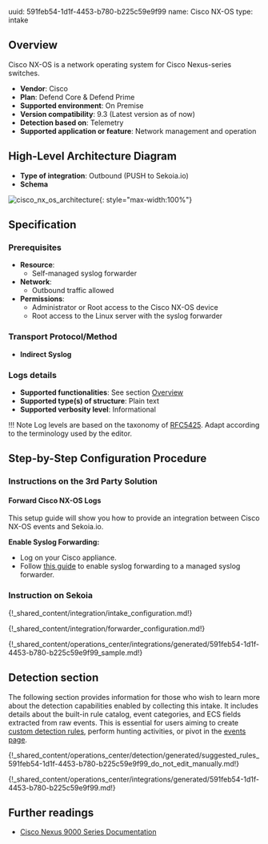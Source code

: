 uuid: 591feb54-1d1f-4453-b780-b225c59e9f99
name: Cisco NX-OS
type: intake

## Overview

Cisco NX-OS is a network operating system for Cisco Nexus-series switches.

- **Vendor**: Cisco
- **Plan**: Defend Core & Defend Prime
- **Supported environment**: On Premise
- **Version compatibility**: 9.3 (Latest version as of now)
- **Detection based on**: Telemetry
- **Supported application or feature**: Network management and operation

## High-Level Architecture Diagram

- **Type of integration**: Outbound (PUSH to Sekoia.io)
- **Schema**

![cisco_nx_os_architecture](/assets/integration/cisco_nx_os_architecture.png){: style="max-width:100%"}

## Specification

### Prerequisites

- **Resource**:
    - Self-managed syslog forwarder
- **Network**:
    - Outbound traffic allowed
- **Permissions**:
    - Administrator or Root access to the Cisco NX-OS device
    - Root access to the Linux server with the syslog forwarder

### Transport Protocol/Method

- **Indirect Syslog**

### Logs details

- **Supported functionalities**: See section [Overview](#overview)
- **Supported type(s) of structure**: Plain text
- **Supported verbosity level**: Informational

!!! Note
    Log levels are based on the taxonomy of [RFC5425](https://datatracker.ietf.org/doc/html/rfc5424). Adapt according to the terminology used by the editor.

## Step-by-Step Configuration Procedure

### Instructions on the 3rd Party Solution

#### Forward Cisco NX-OS Logs

This setup guide will show you how to provide an integration between Cisco NX-OS events and Sekoia.io.

**Enable Syslog Forwarding:**
- Log on your Cisco appliance.
- Follow [this guide](https://www.cisco.com/c/en/us/td/docs/switches/datacenter/nexus9000/sw/6-x/system_management/configuration/guide/b_Cisco_Nexus_9000_Series_NX-OS_System_Management_Configuration_Guide/sm_5syslog.html#task_5793349949823830091) to enable syslog forwarding to a managed syslog forwarder.

### Instruction on Sekoia

{!_shared_content/integration/intake_configuration.md!}

{!_shared_content/integration/forwarder_configuration.md!}

{!_shared_content/operations_center/integrations/generated/591feb54-1d1f-4453-b780-b225c59e9f99_sample.md!}

## Detection section

The following section provides information for those who wish to learn more about the detection capabilities enabled by collecting this intake. It includes details about the built-in rule catalog, event categories, and ECS fields extracted from raw events. This is essential for users aiming to create [custom detection rules](/docs/xdr/features/detect/sigma.md), perform hunting activities, or pivot in the [events page](/docs/xdr/features/investigate/events.md).

{!_shared_content/operations_center/detection/generated/suggested_rules_591feb54-1d1f-4453-b780-b225c59e9f99_do_not_edit_manually.md!}

{!_shared_content/operations_center/integrations/generated/591feb54-1d1f-4453-b780-b225c59e9f99.md!}

## Further readings

- [Cisco Nexus 9000 Series Documentation](https://www.cisco.com/c/en/us/td/docs/switches/datacenter/nexus9000/sw/6-x/system_management/configuration/guide/b_Cisco_Nexus_9000_Series_NX-OS_System_Management_Configuration_Guide.html)